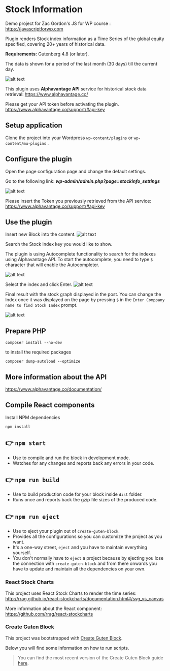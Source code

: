 # Stock Information
Demo project for Zac Gordon's JS for WP course : https://javascriptforwp.com

Plugin renders Stock index information as a Time Series of the global equity specified, covering 20+ years of historical data.

__Requirements:__ Gutenberg 4.8 (or later).

The data is shown for a period of the last month (30 days) till the current day.

![alt text](.github/screenshots/stock_info_display.png?raw=true "Configure settings for the Stock Information plugin")

This plugin uses __Alphavantage API__ service for historical stock data retrieval:
https://www.alphavantage.co/

Please get your API token before activating the plugin. 
https://www.alphavantage.co/support/#api-key

 

## Setup application
Clone the project into your Wordpress `wp-content/plugins` or `wp-content/mu-plugins` .

## Configure the plugin

Open the page configuration page and change the default settings.

Go to the following link: __*wp-admin/admin.php?page=stockinfo_settings*__

![alt text](.github/screenshots/configuration.png?raw=true "Configure settings for the Stock Information plugin")

Please insert the Token you previously retrieved from the API service:
https://www.alphavantage.co/support/#api-key


## Use the plugin
Insert new Block into the content.
![alt text](.github/screenshots/insert.png?raw=true "Insert Stock Info plugin into the post")

Search the Stock Index key you would like to show.

The plugin is using Autocomplete functionality to search for the indexes using Alphavantage API. To start the autocomplete, you need to type `$` character that will enable the Autocompleter.

![alt text](.github/screenshots/enter_search.png?raw=true "Search for the stock index")

Select the index and click Enter.
![alt text](.github/screenshots/pick_index_3.png?raw=true "Select index you would like to show")

Final result with the stock graph displayed in the post.
You can change the Index once it was displayed on the page by pressing `$` in the `Enter Comppany name to find Stock Index` prompt.

![alt text](.github/screenshots/show_index.png?raw=true "Select index you would like to show")

## Prepare PHP

`composer install --no-dev`

to install the required packages

`composer dump-autoload --optimize`

## More information about the API

https://www.alphavantage.co/documentation/


## Compile React components

Install NPM dependencies

`npm install`

## 👉  `npm start`
- Use to compile and run the block in development mode.
- Watches for any changes and reports back any errors in your code.

## 👉  `npm run build`
- Use to build production code for your block inside `dist` folder.
- Runs once and reports back the gzip file sizes of the produced code.

## 👉  `npm run eject`
- Use to eject your plugin out of `create-guten-block`.
- Provides all the configurations so you can customize the project as you want.
- It's a one-way street, `eject` and you have to maintain everything yourself.
- You don't normally have to `eject` a project because by ejecting you lose the connection with `create-guten-block` and from there onwards you have to update and maintain all the dependencies on your own.


### React Stock Charts
This project uses React Stock Charts to render the time series: http://rrag.github.io/react-stockcharts/documentation.html#/svg_vs_canvas

More information about the React component: https://github.com/rrag/react-stockcharts


### Create Guten Block 

This project was bootstrapped with [Create Guten Block](https://github.com/ahmadawais/create-guten-block).

Below you will find some information on how to run scripts.

>You can find the most recent version of the Create Guten Block guide [here](https://github.com/ahmadawais/create-guten-block).

